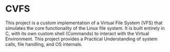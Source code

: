 # CVFS
This project is a custom implementation of a Virtual File System (VFS) that simulates the core functionality of the Linux file system. It is built entirely in C, with its own custom shell (Commands) to interact with the Virtual Environment. This project provides a Practical Understanding of system calls, file handling, and OS internals.
